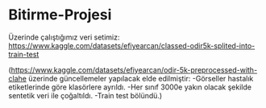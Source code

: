 # Bitirme-Projesi

Üzerinde çalıştığımız veri setimiz: https://www.kaggle.com/datasets/efiyearcan/classed-odir5k-splited-into-train-test

(https://www.kaggle.com/datasets/efiyearcan/odir-5k-preprocessed-with-clahe üzerinde güncellemeler yapılacak elde edilmiştir:
-Görseller hastalık etiketlerinde göre klasörlere ayrıldı.
-Her sınıf 3000e yakın olacak şekilde sentetik veri ile çoğaltıldı.
-Train test bölündü.)
